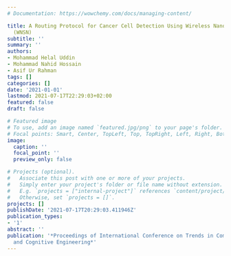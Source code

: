 ```yaml
---
# Documentation: https://wowchemy.com/docs/managing-content/

title: A Routing Protocol for Cancer Cell Detection Using Wireless Nano-sensors Network
  (WNSN)
subtitle: ''
summary: ''
authors:
- Mohammad Helal Uddin
- Mohammad Nahid Hossain
- Asif Ur Rahman
tags: []
categories: []
date: '2021-01-01'
lastmod: 2021-07-17T22:29:03+02:00
featured: false
draft: false

# Featured image
# To use, add an image named `featured.jpg/png` to your page's folder.
# Focal points: Smart, Center, TopLeft, Top, TopRight, Left, Right, BottomLeft, Bottom, BottomRight.
image:
  caption: ''
  focal_point: ''
  preview_only: false

# Projects (optional).
#   Associate this post with one or more of your projects.
#   Simply enter your project's folder or file name without extension.
#   E.g. `projects = ["internal-project"]` references `content/project/deep-learning/index.md`.
#   Otherwise, set `projects = []`.
projects: []
publishDate: '2021-07-17T20:29:03.411946Z'
publication_types:
- '1'
abstract: ''
publication: '*Proceedings of International Conference on Trends in Computational
  and Cognitive Engineering*'
---
```

